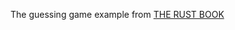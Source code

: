 The guessing game example from [THE RUST BOOK](https://doc.rust-lang.org/book/ch02-00-guessing-game-tutorial.html)